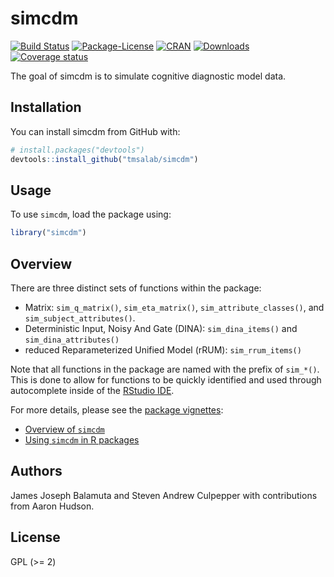 
<!-- README.md is generated from README.Rmd. Please edit that file -->

# simcdm

[![Build
Status](https://travis-ci.org/tmsalab/simcdm.svg)](https://travis-ci.org/tmsalab/simcdm)
[![Package-License](http://img.shields.io/badge/license-GPL%20\(%3E=2\)-brightgreen.svg?style=flat)](http://www.gnu.org/licenses/gpl-2.0.html)
[![CRAN](http://www.r-pkg.org/badges/version/simcdm)](https://cran.r-project.org/package=simcdm)
[![Downloads](http://cranlogs.r-pkg.org/badges/simcdm?color=brightgreen)](http://www.r-pkg.org/pkg/simcdm)
[![Coverage
status](https://codecov.io/gh/tmsalab/simcdm/branch/master/graph/badge.svg)](https://codecov.io/github/tmsalab/simcdm?branch=master)

The goal of simcdm is to simulate cognitive diagnostic model data.

## Installation

You can install simcdm from GitHub with:

``` r
# install.packages("devtools")
devtools::install_github("tmsalab/simcdm")
```

## Usage

To use `simcdm`, load the package using:

``` r
library("simcdm")
```

## Overview

There are three distinct sets of functions within the package:

  - Matrix: `sim_q_matrix()`, `sim_eta_matrix()`,
    `sim_attribute_classes()`, and `sim_subject_attributes()`.
  - Deterministic Input, Noisy And Gate (DINA): `sim_dina_items()` and
    `sim_dina_attributes()`
  - reduced Reparameterized Unified Model (rRUM): `sim_rrum_items()`

Note that all functions in the package are named with the prefix of
`sim_*()`. This is done to allow for functions to be quickly identified
and used through autocomplete inside of the [RStudio
IDE](https://www.rstudio.com).

For more details, please see the [package vignettes](vignettes/):

  - [Overview of `simcdm`](vignettes/overview-simcdm.html)
  - [Using `simcdm` in R packages](vignettes/simcdm-in-packages.html)

## Authors

James Joseph Balamuta and Steven Andrew Culpepper with contributions
from Aaron Hudson.

## License

GPL (\>= 2)
